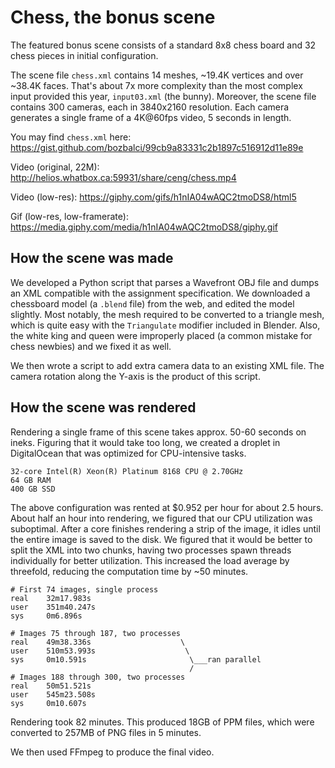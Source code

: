 # Chess, the bonus scene

The featured bonus scene consists of a standard 8x8 chess board and 32 chess pieces in initial configuration.

The scene file `chess.xml` contains 14 meshes, ~19.4K vertices and over ~38.4K faces. That's about 7x more complexity
than the most complex input provided this year, `input03.xml` (the bunny). Moreover, the scene file contains 300
cameras, each in 3840x2160 resolution. Each camera generates a single frame of a 4K@60fps video, 5 seconds in length.

You may find `chess.xml` here: https://gist.github.com/bozbalci/99cb9a83331c2b1897c516912d11e89e

Video (original, 22M): http://helios.whatbox.ca:59931/share/ceng/chess.mp4

Video (low-res): https://giphy.com/gifs/h1nIA04wAQC2tmoDS8/html5

Gif (low-res, low-framerate): https://media.giphy.com/media/h1nIA04wAQC2tmoDS8/giphy.gif

## How the scene was made

We developed a Python script that parses a Wavefront OBJ file and dumps an XML compatible with the assignment
specification. We downloaded a chessboard model (a `.blend` file) from the web, and edited the model slightly.
Most notably, the mesh required to be converted to a triangle mesh, which is quite easy with the `Triangulate`
modifier included in Blender. Also, the white king and queen were improperly placed (a common mistake for
chess newbies) and we fixed it as well.

We then wrote a script to add extra camera data to an existing XML file. The camera rotation along the Y-axis is
the product of this script.

## How the scene was rendered

Rendering a single frame of this scene takes approx. 50-60 seconds on ineks. Figuring that it would take too long,
we created a droplet in DigitalOcean that was optimized for CPU-intensive tasks. 

    32-core Intel(R) Xeon(R) Platinum 8168 CPU @ 2.70GHz
    64 GB RAM
    400 GB SSD
    
The above configuration was rented at $0.952 per hour for about 2.5 hours. About half an hour into rendering, we
figured that our CPU utilization was suboptimal. After a core finishes rendering a strip of the image, it idles
until the entire image is saved to the disk. We figured that it would be better to split the XML into two chunks,
having two processes spawn threads individually for better utilization. This increased the load average by threefold,
reducing the computation time by ~50 minutes.

    # First 74 images, single process
    real    32m17.983s
    user    351m40.247s
    sys     0m6.896s
    
    # Images 75 through 187, two processes
    real    49m38.336s                    \
    user    510m53.993s                    \
    sys     0m10.591s                       \___ran parallel
                                            /
    # Images 188 through 300, two processes
    real    50m51.521s
    user    545m23.508s
    sys     0m10.607s
   
Rendering took 82 minutes. This produced 18GB of PPM files, which were converted to 257MB of PNG files in 5 minutes.

We then used FFmpeg to produce the final video.